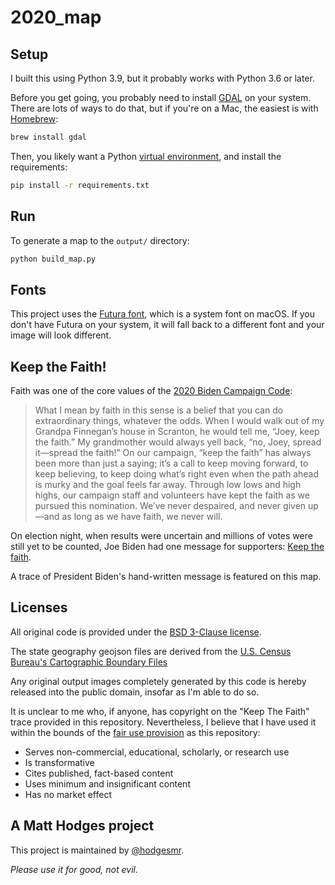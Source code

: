 # 2020_map

## Setup

I built this using Python 3.9, but it probably works with Python 3.6 or later.

Before you get going, you probably need to install [GDAL](https://gdal.org/) on your system. There are lots of ways to do that, but if you're on a Mac, the easiest is with [Homebrew](https://brew.sh/):

```sh
brew install gdal
```

Then, you likely want a Python [virtual environment](https://docs.python.org/3/library/venv.html), and install the requirements:

```sh
pip install -r requirements.txt
```

## Run

To generate a map to the `output/` directory:

```sh
python build_map.py
```

## Fonts

This project uses the [Futura font](https://github.com/hodgesmr/2020_map/blob/main/build_map.py#L88), which is a system font on macOS. If you don't have Futura on your system, it will fall back to a different font and your image will look different.

## Keep the Faith!

Faith was one of the core values of the [2020 Biden Campaign Code](https://web.archive.org/web/20201102041950/https://joebiden.com/joes-codes/):

>What I mean by faith in this sense is a belief that you can do extraordinary things, whatever the odds. When I would walk out of my Grandpa Finnegan’s house in Scranton, he would tell me, “Joey, keep the faith.” My grandmother would always yell back, “no, Joey, spread it—spread the faith!” On our campaign, “keep the faith” has always been more than just a saying; it’s a call to keep moving forward, to keep believing, to keep doing what’s right even when the path ahead is murky and the goal feels far away. Through low lows and high highs, our campaign staff and volunteers have kept the faith as we pursued this nomination. We’ve never despaired, and never given up—and as long as we have faith, we never will.

On election night, when results were uncertain and millions of votes were still yet to be counted, Joe Biden had one message for supporters: [Keep the faith](https://twitter.com/JoeBiden/status/1323865811031785472).

A trace of President Biden's hand-written message is featured on this map.

## Licenses

All original code is provided under the [BSD 3-Clause license](https://github.com/hodgesmr/2020_map/blob/master/LICENSE).

The state geography geojson files are derived from the [U.S. Census Bureau's Cartographic Boundary Files](https://www.census.gov/geographies/mapping-files/time-series/geo/carto-boundary-file.html)

Any original output images completely generated by this code is hereby released into the public domain, insofar as I'm able to do so.

It is unclear to me who, if anyone, has copyright on the "Keep The Faith" trace provided in this repository. Nevertheless, I believe that I have used it within the bounds of the [fair use provision](https://www.law.cornell.edu/uscode/text/17/107) as this repository:

* Serves non-commercial, educational, scholarly, or research use
* Is transformative
* Cites published, fact-based content
* Uses minimum and insignificant content
* Has no market effect

## A Matt Hodges project

This project is maintained by [@hodgesmr](http://twitter.com/hodgesmr).

_Please use it for good, not evil._

